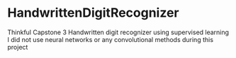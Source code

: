 # HandwrittenDigitRecognizer
Thinkful Capstone 3
Handwritten digit recognizer using supervised learning
I did not use neural networks or any convolutional methods during this project
